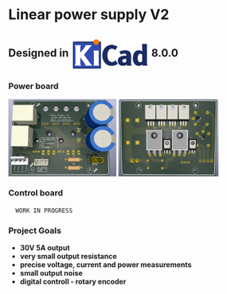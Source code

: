 # Linear power supply V2

## Designed in <img align="center" height="64" src="images/logos/kicad_logo.png">  8.0.0


### Power board

<img align="center" width=43% src="images/renders/power_board_front_render_.png"> <img align="center" width=40% src="images/renders/power_board_back_render_.png">

### Control board
```
  WORK IN PROGRESS
```

### Project Goals
- **30V 5A output**
- **very small output resistance**
- **precise voltage, current and power measurements**
- **small output noise**
- **digital controll - rotary encoder**